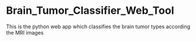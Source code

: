 # Brain_Tumor_Classifier_Web_Tool
This is the python web app which classifies the brain tumor types according the MRI images
